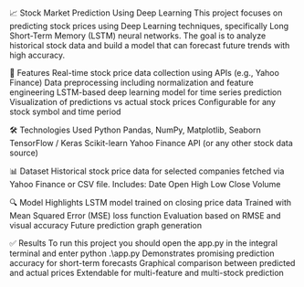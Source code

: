 📈 Stock Market Prediction Using Deep Learning
This project focuses on predicting stock prices using Deep Learning techniques, specifically Long Short-Term Memory (LSTM) neural networks. The goal is to analyze historical stock data and build a model that can forecast future trends with high accuracy.

🚀 Features
Real-time stock price data collection using APIs (e.g., Yahoo Finance)
Data preprocessing including normalization and feature engineering
LSTM-based deep learning model for time series prediction
Visualization of predictions vs actual stock prices
Configurable for any stock symbol and time period

🛠️ Technologies Used
Python
Pandas, NumPy, Matplotlib, Seaborn
TensorFlow / Keras
Scikit-learn
Yahoo Finance API (or any other stock data source)

📊 Dataset
Historical stock price data for selected companies fetched via Yahoo Finance or CSV file. Includes:
Date
Open
High
Low
Close
Volume

🔍 Model Highlights
LSTM model trained on closing price data
Trained with Mean Squared Error (MSE) loss function
Evaluation based on RMSE and visual accuracy
Future prediction graph generation

✅ Results
To run this project you should open the app.py in the integral terminal and enter  python .\app.py
Demonstrates promising prediction accuracy for short-term forecasts
Graphical comparison between predicted and actual prices
Extendable for multi-feature and multi-stock prediction
